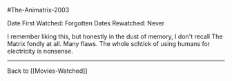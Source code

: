 #The-Animatrix-2003

Date First Watched:  Forgotten
Dates Rewatched:  Never

I remember liking this, but honestly in the dust of memory, I don't recall The Matrix fondly at all.  Many flaws.  The whole schtick of using humans for electricity is nonsense.

---
Back to [[Movies-Watched]]